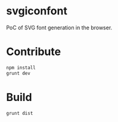 # svgiconfont

PoC of SVG font generation in the browser.

# Contribute
```sh
npm install
grunt dev
```

# Build
```sh
grunt dist
```
